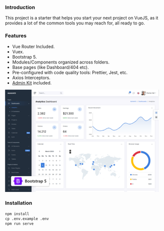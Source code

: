 ### Introduction

This project is a starter that helps you start your next project on VueJS, as it provides a lot of the common tools you may reach for, all ready to go.

### Features

- Vue Router Included.
- Vuex.
- Bootstrap 5.
- Modules/Components organized across folders.
- Base pages (like Dashboard/404 etc).
- Pre-configured with code quality tools: Prettier, Jest, etc.
- Axios Interceptors.
- [Admin Kit](https://github.com/creativetimofficial/soft-ui-dashboard) included.

![preview.png](preview.png)

### Installation

```console
npm install
cp .env.example .env
npm run serve
```
